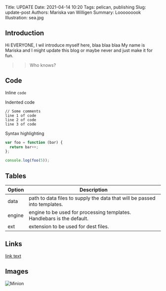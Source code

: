 Title: UPDATE
Date: 2021-04-14 10:20
Tags: pelican, publishing
Slug: update-post
Authors: Mariska van Willigen
Summary: Looooooook
Illustration: sea.jpg

## Introduction
Hi EVERYONE, I wil introduce myself here, blaa blaa blaa My name is Mariska and I might update this blog or maybe never and just make it for fun. 

>> Who knows?

## Code

Inline `code`

Indented code

    // Some comments
    line 1 of code
    line 2 of code
    line 3 of code


Syntax highlighting

``` js
var foo = function (bar) {
  return bar++;
};

console.log(foo(5));
```

## Tables

| Option | Description |
| ------ | ----------- |
| data   | path to data files to supply the data that will be passed into templates. |
| engine | engine to be used for processing templates. Handlebars is the default. |
| ext    | extension to be used for dest files. |



## Links

[link text](http://dev.nodeca.com)


## Images

![Minion](https://octodex.github.com/images/minion.png)
